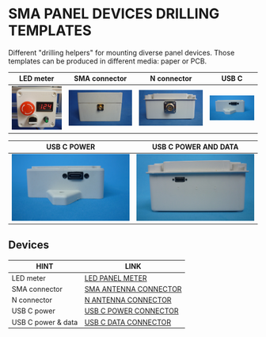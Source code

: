 # SMA PANEL DEVICES DRILLING TEMPLATES

Different "drilling helpers" for mounting diverse panel devices. Those templates can be produced in different media: paper or PCB. 

LED meter                                            |SMA connector                                   | N connector                                | USB C
-----------------------------------------------------|------------------------------------------------|--------------------------------------------|-----------------------------------
![](/led-panel-meter-26x45mm/assets/img/ledpanel.png)|![](/sma-flange-4-holes/assets/img/smapanel.jpg)|![](/n-flange-4-holes/assets/img/npanel.jpg)| ![](/usb-c-power-panel/assets/img/usbcpowerpanel.jpg)

USB C POWER                                           | USB C POWER AND DATA 
------------------------------------------------------|------------------------------------------------------
![](/usb-c-power-panel/assets/img/usbcpowerpanel.jpg) | ![](/usb-c-data-panel/assets/img/usbcpowerdatapanel.jpg)


## Devices

| HINT                | LINK                                     
|---------------------|-----------------------------------------------------
| LED meter           | [LED PANEL METER](/led-panel-meter-26x45mm)  
| SMA connector       | [SMA ANTENNA CONNECTOR](/sma-flange-4-holes)  
| N connector         | [N ANTENNA CONNECTOR](/n-flange-4-holes)
| USB C power         | [USB C POWER CONNECTOR](/usb-c-power-panel)
| USB C power & data  | [USB C DATA CONNECTOR](/usb-c-data-panel)


